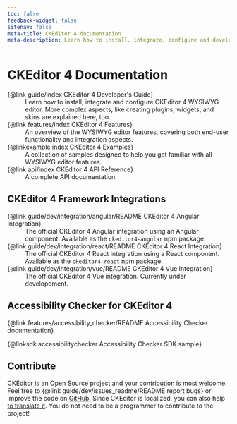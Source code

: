```yaml
---
toc: false
feedback-widget: false
sitenav: false
meta-title: CKEditor 4 documentation
meta-description: Learn how to install, integrate, configure and develop CKEditor 4 WYSIWYG editor. Browse through API documentation and online samples.
---
```


# CKEditor 4 Documentation

<dl>
<dt>{@link guide/index CKEditor 4 Developer's Guide}</dt><dd>Learn how to install, integrate and configure CKEditor 4 WYSIWYG editor. More complex aspects, like creating plugins, widgets, and skins are explained here, too.</dd>
<dt>{@link features/index CKEditor 4 Features}</dt><dd>An overview of the WYSIWYG editor features, covering both end-user functionality and integration aspects.</dd>
<dt>{@linkexample index CKEditor 4 Examples}</dt><dd>A collection of samples designed to help you get familiar with all WYSIWYG editor features.</dd>
<dt>{@link api/index CKEditor 4 API Reference}</dt><dd>A complete API documentation.</dd>
</dl>

## CKEditor 4 Framework Integrations

<dl>
<dt>{@link guide/dev/integration/angular/README CKEditor 4 Angular Integration}</dt>
<dd>The official CKEditor 4 Angular integration using an Angular component. Available as the <code>ckeditor4-angular</code> npm package.</dd>
<dt>{@link guide/dev/integration/react/README CKEditor 4 React Integration}</dt>
<dd>The official CKEditor 4 React integration using a React component. Available as the <code>ckeditor4-react</code> npm package.</dd>
<dt>{@link guide/dev/integration/vue/README CKEditor 4 Vue Integration}</dt>
<dd>The official CKEditor 4 Vue integration. Currently under developement.</dd>
</dl>

## Accessibility Checker for CKEditor 4

{@link features/accessibility_checker/README Accessibility Checker documentation}

{@linksdk accessibilitychecker Accessibility Checker SDK sample}

## Contribute

CKEditor is an Open Source project and your contribution is most welcome. Feel free to {@link guide/dev/issues_readme/README report bugs} or improve the code on [GitHub](https://github.com/ckeditor/ckeditor-dev). Since CKEditor is localized, you can also help [to translate it](https://www.transifex.com/ckeditor/ckeditor/). You do not need to be a programmer to contribute to the project!
